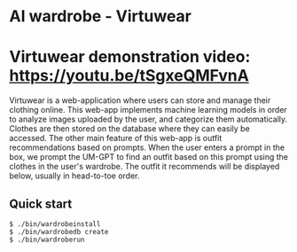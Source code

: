 # AI wardrobe - Virtuwear

# Virtuwear demonstration video: https://youtu.be/tSgxeQMFvnA

Virtuwear is a web-application where users can store and manage their clothing online. This web-app implements machine learning models in order to analyze images uploaded by the user, and categorize them automatically. Clothes are then stored on the database where they can easily be accessed. The other main feature of this web-app is outfit recommendations based on prompts. When the user enters a prompt in the box, we prompt the UM-GPT to find an outfit based on this prompt using the clothes in the user's wardrobe. The outfit it recommends will be displayed below, usually in head-to-toe order.
## Quick start

```console
$ ./bin/wardrobeinstall
$ ./bin/wardrobedb create
$ ./bin/wardroberun
```

